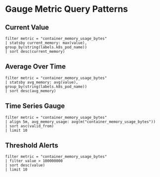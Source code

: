 # Gauge Metric Query Patterns

## Current Value
```opal
filter metric = "container_memory_usage_bytes"
| statsby current_memory: max(value), group_by(string(labels.k8s_pod_name))
| sort desc(current_memory)
```

## Average Over Time
```opal
filter metric = "container_memory_usage_bytes"
| statsby avg_memory: avg(value), group_by(string(labels.k8s_pod_name))
| sort desc(avg_memory)
```

## Time Series Gauge
```opal
filter metric = "container_memory_usage_bytes"
| align 5m, avg_memory_usage: avg(m("container_memory_usage_bytes"))
| sort asc(valid_from)
| limit 10
```

## Threshold Alerts
```opal
filter metric = "container_memory_usage_bytes"
| filter value > 100000000
| sort desc(value)
| limit 10
```